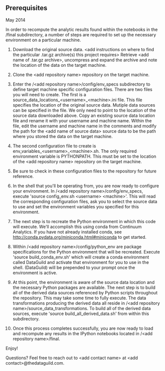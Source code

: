 Prerequisites
-------------

May 2014

In order to recompute the analytic results found within the notebooks in 
the /final subdirectory, a number of steps are required to set up the necessary
environment on a particular machine. 

1. Download the original source data. \<add instructions on where to find the 
particular .tar.gz archive(s) this project requires\> 
Retrieve \<add name of .tar.gz archive\>, uncompress and expand the archive and
note the location of the data on the target machine. 

2. Clone the \<add repository name\> repository on the target machine. 

3. Enter the /\<add repository name\>/config/env_specs subdirectory to define
target machine specific configuration files. There are two files you will need 
to create. The first is a source\_data\_locations\_\<username\>\_\<machine\>.ini file. 
This file specifies the location of the original source data. Mutiple data 
sources can be specified in the file. We only need to point to the location of 
the source data downloaded above. Copy an existing source data location file 
and rename it with your username and machine name. Within the file, edit the 
username and machine name in the comments and modify the path for the \<add name of 
source data\> source data to be the path where you stored the data on the target 
machine. 

4. The second configuration file to create is env\_variables\_\<username\>\_\<machine\>.sh.
The only required environment variable is PYTHONPATH. This must be set to the
location of the \<add repository name\> repository on the target machine. 

5. Be sure to check in these configuration files to the repository for future 
reference.

6. In the shell that you'll be operating from, you are now ready to configure 
your environment. In /\<add repository name\>/config/env_specs, execute 
'source config_env.sh \<username\> \<machine\>'. This will read the corresponding 
configuration files, ask you to select the source data to use and set the 
environment variables you specified for this environment. 

7. The next step is to recreate the Python environment in which this code will 
execute. We'll accomplish this using conda from Continuum Analytics. If you 
have not already installed conda, see http://conda.pydata.org/miniconda.html#miniconda
to get started. 

8. Within /\<add repository name\>/config/python_env are package specifications for the 
Python environment that will be recreated. Execute 'source build\_conda\_env.sh' 
which will create a conda environment called DataGuild and activate that 
environment for you to use in the shell. (DataGuild) will be prepended to your 
prompt once the environment is active. 

9. At this point, the environment is aware of the source data location and the
necessary Python packages are available. The next step is to build all of the
derived data sources referenced by Python scripts throughout the repository. This 
may take some time to fully execute. The data transformations producing the 
derived data all reside in /\<add repository name\>/source_data_transformations. To 
build all of the derived data sources, execute 'source build\_all\_derived\_data.sh' 
from within this subdirectory. 

10. Once this process completes successfully, you are now ready to load and 
recompute any results in the IPython notebooks located in 
/\<add repository name\>/final.

Enjoy!

Questions? Feel free to reach out to \<add contact name\> at \<add contact\>@thedataguild.com. 
